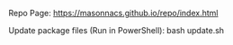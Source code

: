 Repo Page: https://masonnacs.github.io/repo/index.html

Update package files (Run in PowerShell): 
bash update.sh 

